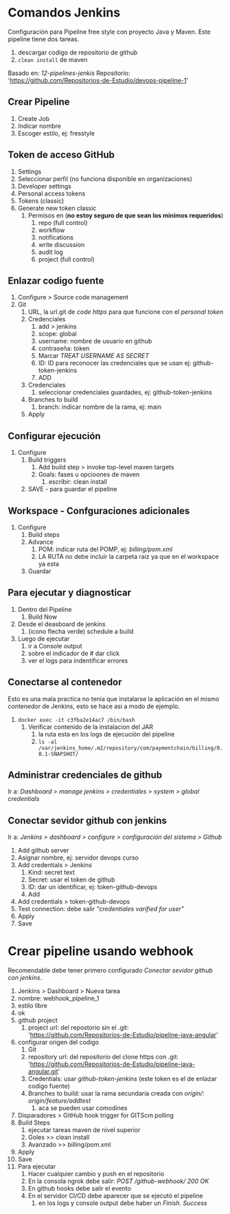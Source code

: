 # Comandos Jenkins

Configuración para Pipeline free style con proyecto Java y Maven. Este pipeline tiene dos tareas.

1. descargar codigo de repositorio de github
2. `clean install` de maven

Basado en: *12-pipelines-jenkis*
Repositorio: 'https://github.com/Repositorios-de-Estudio/devops-pipeline-1'

## Crear Pipeline

1. Create Job
2. Indicar nombre
3. Escoger estilo, ej: fresstyle

## Token de acceso GitHub

1. Settings
2. Seleccionar perfil (no funciona disponible en organizaciones)
3. Developer settings
4. Personal access tokens
5. Tokens (classic)
6. Generate new token classic
   1. Permisos en (**no estoy seguro de que sean los minimos requeridos**)
      1. repo (full control)
      2. workflow
      3. notifications
      4. write discussion
      5. audit log
      6. project (full control)

## Enlazar codigo fuente

1. Configure > Source code management
2. Git
   1. URL, la url.git de *code https* para que funcione con el *personal token*
   2. Credenciales
      1. add > jenkins
      2. scope: global
      3. username: nombre de usuario en github
      4. contraseña: token
      5. Marcar *TREAT USERNAME AS SECRET*
      6. ID: ID para reconocer las credenciales que se usan ej: github-token-jenkins
      7. ADD
   3. Credenciales
      1. seleccionar credenciales guardades, ej: github-token-jenkins
   4. Branches to build
      1. branch: indicar nombre de la rama, ej: main
   5. Apply

## Configurar ejecución

1. Configure
   1. Build triggers
      1. Add build step > invoke top-level maven targets
      2. Goals: fases u opcioones de maven
         1. escribir: clean install
   2. SAVE - para guardar el pipeline

## Workspace - Confguraciones adicionales

1. Configure
   1. Build steps
   2. Advance
      1. POM: indicar ruta del POMP, ej: *billing/pom.xml*
      2. LA RUTA no debe incluir la carpeta raiz ya que en el workspace ya esta
   3. Guardar

## Para ejecutar y diagnosticar

1. Dentro del Pipeline
   1. Build Now
2. Desde el deasboard de jenkins
   1. (icono flecha verde) schedule a build
3. Luego de ejecutar
   1. ir a Console output
   2. sobre el indicador de # dar click
   3. ver el logs para indentificar errores

## Conectarse al contenedor

Esto es una mala practica no tenia que instalarse la aplicación en el mismo contenedor de Jenkins, esto se hace asi a modo de ejemplo.

1. `docker exec -it c3fba2e14ac7 /bin/bash`
   1. Verificar contenido de la instalacion del JAR
      1. la ruta esta en los logs de ejecución del pipeline
      2. `ls -al /var/jenkins_home/.m2/repository/com/paymentchain/billing/0.0.1-SNAPSHOT/`

## Administrar credenciales de github

Ir a: *Dashboard > manage jenkins > credentiales > system > global credentials*

## Conectar sevidor github con jenkins

Ir a: *Jenkins > dashboard > configure > configuración del sistema > Github*

1. Add github server
2. Asignar nombre, ej: servidor devops curso
3. Add credentials > Jenkins
   1. Kind: secret text
   2. Secret: usar el token de github
   3. ID: dar un identificar, ej: token-github-devops
   4. Add
4. Add credentials > token-github-devops
5. Test connection: debe salir *"credentiales varified for user"*
6. Apply
7. Save

# Crear pipeline usando webhook

Recomendable debe tener primero configurado *Conectar sevidor github con jenkins*.

1. Jenkins > Dashboard > Nueva tarea
2. nombre: webhook_pipeline_1
3. estilo libre
4. ok
5. github project
   1. project url: del repostorio sin el .git: 'https://github.com/Repositorios-de-Estudio/pipeline-java-angular'
6. configurar origen del codigo
   1. Git
   2. repository url: del repositorio del clone https con .git: 'https://github.com/Repositorios-de-Estudio/pipeline-java-angular.git'
   3. Credentials: usar *github-token-jenkins* (este token es el de enlazar codigo fuente)
   4. Branches to build: usar la rama secundaria creada con *origin/*: *origin/feature/addtest*
      1. aca se pueden usar comodines
7. Disparadores > GitHub hook trigger for GITScm polling
8. Build Steps
   1. ejecutar tareas maven de nivel superior
   2. Goles >> clean install
   3. Avanzado >> billing/pom.xml
9. Apply
10. Save
11. Para ejecutar
    1. Hacer cualquier cambio y push en el repositorio
    2. En la consola ngrok debe salir: *POST /github-webhook/          200 OK*
    3. En github hooks debe salir el evento
    4. En el servidor CI/CD debe aparecer que se ejecutó el pipeline
       1. en los logs y console output debe haber un *Finish. Success*
